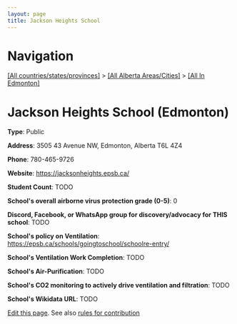```yaml
---
layout: page
title: Jackson Heights School
---
```

# Navigation

[[All countries/states/provinces]](../../..) > [[All Alberta Areas/Cities]](../..) > [[All In Edmonton]](..)

# Jackson Heights School (Edmonton)

**Type**: Public

**Address**: 3505 43 Avenue NW, Edmonton, Alberta T6L 4Z4

**Phone**: 780-465-9726

**Website**: <https://jacksonheights.epsb.ca/>

**Student Count**: TODO

**School's overall airborne virus protection grade (0-5)**: 0

**Discord, Facebook, or WhatsApp group for discovery/advocacy for THIS school**: TODO

**School's policy on Ventilation**: <https://epsb.ca/schools/goingtoschool/schoolre-entry/>

**School's Ventilation Work Completion**: TODO

**School's Air-Purification**: TODO

**School's CO2 monitoring to actively drive ventilation and filtration**: TODO

**School's Wikidata URL**: TODO


[Edit this page](https://github.com/ventilate-schools/AB/edit/main/./Edmonton/Jackson_Heights_School.md). See also [rules for contribution](../../../contribution-rules/)